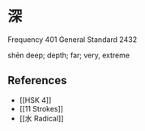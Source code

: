 # 深
Frequency 401
General Standard 2432

shēn
deep; depth; far; very, extreme

## References
- [[HSK 4]]
- [[11 Strokes]]
- [[水 Radical]]